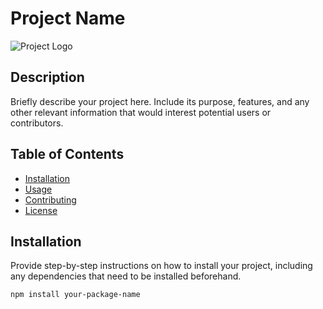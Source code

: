 # Project Name

![Project Logo](logo.png)

## Description

Briefly describe your project here. Include its purpose, features, and any other relevant information that would interest potential users or contributors.

## Table of Contents

- [Installation](#installation)
- [Usage](#usage)
- [Contributing](#contributing)
- [License](#license)

## Installation

Provide step-by-step instructions on how to install your project, including any dependencies that need to be installed beforehand.

```bash
npm install your-package-name

